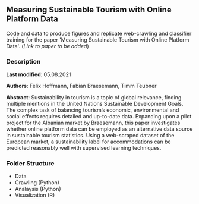 ## Measuring Sustainable Tourism with Online Platform Data

Code and data to produce figures and replicate web-crawling and classifier training for the paper 'Measuring Sustainable Tourism with Online Platform Data'. 
(_Link to paper to be added_)


### Description

**Last modified**: 05.08.2021

**Authors**: Felix Hoffmann, Fabian Braesemann, Timm Teubner

**Abstract**: Sustainability in tourism is a topic of global relevance, finding multiple mentions in the United Nations Sustainable Development Goals. The complex task of balancing tourism’s economic, environmental and social effects requires detailed and up-to-date data. Expanding upon a pilot project for the Albanian market by Braesemann, this paper investigates whether online platform data can be employed as an alternative data source in sustainable tourism statistics. Using a web-scraped dataset of the European market, a sustainability label for accommodations can be predicted reasonably well with supervised learning techniques. 


### Folder Structure

- Data
- Crawling (Python)
- Analaysis (Python)
- Visualization (R)

